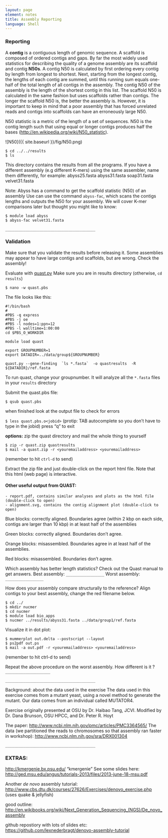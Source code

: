 ```yaml
---
layout: page
element: notes
title: Assembly Reporting
language: Shell
---
```


### Reporting

A **contig** is a contiguous length of genomic sequence. A scaffold is composed of ordered contigs and gaps. By far the most widely used statistics for describing the quality of a genome assembly are its scaffold and contig **N50s**. A contig N50 is calculated by first ordering every contig by length from longest to shortest. Next, starting from the longest contig, the lengths of each contig are summed, until this running sum equals one-half of the total length of all contigs in the assembly. The contig N50 of the assembly is the length of the shortest contig in this list. The scaffold N50 is calculated in the same fashion but uses scaffolds rather than contigs. The longer the scaffold N50 is, the better the assembly is. However, it is important to keep in mind that a poor assembly that has forced unrelated reads and contigs into scaffolds can have an erroneously large N50.

N50 statistic is a metric of the length of a set of sequences. N50 is the contig length such that using equal or longer contigs produces half the bases (http://en.wikipedia.org/wiki/N50_statistic).
 
![N50]({{ site.baseurl }}/fig/N50.png)
~~~
$ cd ../../results
$ ls
~~~
This directory contains the results from all the programs. If you have a different assembly (e.g different K-mers) using the same assembler, name them differently, for example: abyss25.fasta   abyss31.fasta  soap31.fasta  velvet31.fasta

Note: Abyss has a command to get the scaffold statistic (N50) of an assembly
Use can use the command `abyss-fac`, which scans the contigs lengths and outputs the N50 for your assembly. We will cover K-mer comparisons later but thought you might like to know:
~~~ 
$ module load abyss
$ abyss-fac velvet31.fasta
~~~
`________________________________________`

### Validation

Make sure that you validate the results before releasing it. Some assemblies may appear to have large contigs and scaffolds, but are wrong. Check the assembly!

Evaluate with [quast.py](https://github.com/ablab/quast)
Make sure you are in results directory (otherwise, `cd results`)

`$ nano -w quast.pbs`

The file looks like this:
~~~
#!/bin/bash
#
#PBS -q express
#PBS -j oe
#PBS -l nodes=1:ppn=12
#PBS -l walltime=1:00:00
cd $PBS_O_WORKDIR

module load quast

export GROUPNUMBER=1
export DATADIR=../data/group${GROUPNUMBER}

quast.py --gene-finding  `ls *.fasta`  -o quastresults  -R ${DATADIR}/ref.fasta
~~~

To run quast, change your groupnumber.  It will analyze all the `*.fasta` files in your `results` directory

Submit the quast.pbs file:

`$ qsub quast.pbs`

when finished look at the output file to check for errors

`$ less quast.pbs.o<jobid>`  (protip: TAB autocomplete so you don’t have to type in the jobid)
press “q” to exit 

**options:**  zip the quast directory and mail the whole thing to yourself
~~~
$ zip -r quast.zip quastresults
$ mail -a quast.zip -r <youremailaddress> <youremailaddress>
~~~
(remember to hit `ctrl-d` to send)

Extract the zip file and just double-click on the report html file.  Note that this html (web page) is interactive.

#### Other useful output from QUAST:

~~~
- report.pdf, contains similar analyses and plots as the html file (double-click to open)
- alignment.svg, contains the contig alignment plot (double-click to open)
~~~

Blue blocks: correctly aligned. Boundaries agree (within 2 kbp on each side, contigs are larger than 10 kbp) in at least half of the assemblies

Green blocks: correctly aligned. Boundaries don’t agree. 

Orange blocks: misassembled. Boundaries agree in at least half of the assemblies.

Red blocks: misassembled. Boundaries don’t agree. 

Which assembly has better length statistics? 
Check out the Quast manual to get answers.
Best assembly: `_________________`
Worst assembly: `_________________`

How does your assembly compare structurally to the reference? 
Align contigs to your best assembly, change the red filename below. 
~~~
$ cd ../
$ mkdir nucmer
$ cd nucmer
$ module load bio_apps
$ nucmer ../results/abyss31.fasta ../data/group1/ref.fasta
~~~
Visualize it in dot plot:
~~~
$ mummerplot out.delta --postscript --layout
$ ps2pdf out.ps
$ mail -a out.pdf -r <youremailaddress> <youremailaddress>
~~~
(remember to hit ctrl-d to send)

Repeat the above procedure on the worst assembly.  How different is it ? `____________________`

`________________________________________`

Background: about the data used in the exercise
The data used in this exercise comes from a mutant yeast, using a novel method to generate the mutant. Our data comes from an individual called MUTATOR4.

Exercise originally presented at OSU by Dr. Haibao Tang, JCVI. Modified by Dr. Dana Brunson, OSU HPCC, and Dr. Peter R. Hoyt

The paper:
http://www.ncbi.nlm.nih.gov/pmc/articles/PMC3364565/
The data (we partitioned the reads to chromosomes so that assembly ran faster in workshop):
http://www.ncbi.nlm.nih.gov/sra/DRX001304

`________________________________________`

### EXTRAS:

http://kmergenie.bx.psu.edu/  “kmergenie”
See some slides here: http://ged.msu.edu/angus/tutorials-2013/files/2013-june-18-msu.pdf

Another *de novo* assembly tutorial: http://www.cbs.dtu.dk/courses/27626/Exercises/denovo_exercise.php
(uses quake & jellyfish)

good outline: http://en.wikibooks.org/wiki/Next_Generation_Sequencing_(NGS)/De_novo_assembly

github repostiory with lots of slides etc: https://github.com/lexnederbragt/denovo-assembly-tutorial

